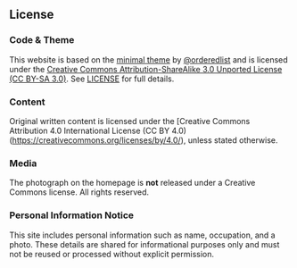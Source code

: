 ## License

### Code & Theme
This website is based on the [minimal theme](https://github.com/orderedlist/minimal) by [@orderedlist](https://github.com/orderedlist) and is licensed under the [Creative Commons Attribution-ShareAlike 3.0 Unported License (CC BY-SA 3.0)](https://creativecommons.org/licenses/by-sa/3.0/). See [LICENSE](./LICENSE) for full details.

### Content
Original written content is licensed under the [Creative Commons Attribution 4.0 International License (CC BY 4.0)(https://creativecommons.org/licenses/by/4.0/), unless stated otherwise.

### Media
The photograph on the homepage is **not** released under a Creative Commons license. All rights reserved.

### Personal Information Notice
This site includes personal information such as name, occupation, and a photo. These details are shared for informational purposes only and must not be reused or processed without explicit permission.

